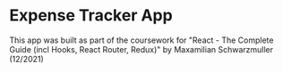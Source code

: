 # Expense Tracker App

This app was built as part of the coursework for "React - The Complete Guide (incl Hooks, React Router, Redux)" by Maxamilian Schwarzmuller (12/2021)
